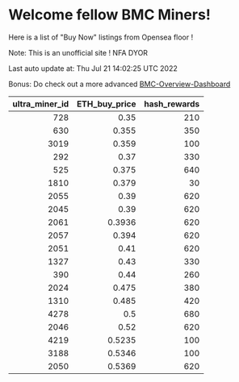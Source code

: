 # Welcome fellow BMC Miners!
Here is a list of "Buy Now" listings from Opensea floor !

Note: This is an unofficial site ! NFA DYOR

Last auto update at: Thu Jul 21 14:02:25 UTC 2022

Bonus: Do check out a more advanced [BMC-Overview-Dashboard](https://dune.com/defifunk/BMC-Overview-Dashboard)


|   ultra_miner_id |   ETH_buy_price |   hash_rewards |
|-----------------:|----------------:|---------------:|
|              728 |          0.35   |            210 |
|              630 |          0.355  |            350 |
|             3019 |          0.359  |            100 |
|              292 |          0.37   |            330 |
|              525 |          0.375  |            640 |
|             1810 |          0.379  |             30 |
|             2055 |          0.39   |            620 |
|             2045 |          0.39   |            620 |
|             2061 |          0.3936 |            620 |
|             2057 |          0.394  |            620 |
|             2051 |          0.41   |            620 |
|             1327 |          0.43   |            330 |
|              390 |          0.44   |            260 |
|             2024 |          0.475  |            380 |
|             1310 |          0.485  |            420 |
|             4278 |          0.5    |            680 |
|             2046 |          0.52   |            620 |
|             4219 |          0.5235 |            100 |
|             3188 |          0.5346 |            100 |
|             2050 |          0.5369 |            620 |
